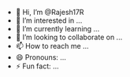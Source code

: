 - 👋 Hi, I’m @Rajesh17R
- 👀 I’m interested in ...
- 🌱 I’m currently learning ...
- 💞️ I’m looking to collaborate on ...
- 📫 How to reach me ...
- 😄 Pronouns: ...
- ⚡ Fun fact: ...

<!---
Rajesh17R/Rajesh17R is a ✨ special ✨ repository because its `README.md` (this file) appears on your GitHub profile.
You can click the Preview link to take a look at your changes.
--->
